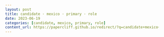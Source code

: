 ```yaml
---
layout: post
title: candidate · mexico · primary · role
date: 2023-06-19
categories: [candidate, mexico, primary, role]
content_url: https://papercliff.github.io/redirect/?q=candidate+mexico+primary+role&tbs=cdr:1,cd_min:6/18/2023,cd_max:6/20/2023
---
```

